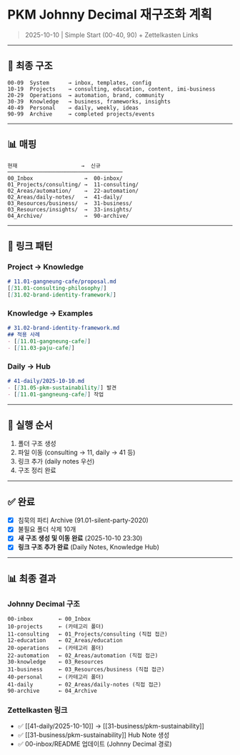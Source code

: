 # PKM Johnny Decimal 재구조화 계획

> 2025-10-10 | Simple Start (00-40, 90) + Zettelkasten Links

---

## 🎯 최종 구조

```
00-09  System      → inbox, templates, config
10-19  Projects    → consulting, education, content, imi-business
20-29  Operations  → automation, brand, community
30-39  Knowledge   → business, frameworks, insights
40-49  Personal    → daily, weekly, ideas
90-99  Archive     → completed projects/events
```

---

## 📊 매핑

```
현재                    →  신규
────────────────────────────────────
00_Inbox                →  00-inbox/
01_Projects/consulting/ →  11-consulting/
02_Areas/automation/    →  22-automation/
02_Areas/daily-notes/   →  41-daily/
03_Resources/business/  →  31-business/
03_Resources/insights/  →  33-insights/
04_Archive/             →  90-archive/
```

---

## 🔗 링크 패턴

### Project → Knowledge
```markdown
# 11.01-gangneung-cafe/proposal.md
[[31.01-consulting-philosophy]]
[[31.02-brand-identity-framework]]
```

### Knowledge → Examples
```markdown
# 31.02-brand-identity-framework.md
## 적용 사례
- [[11.01-gangneung-cafe]]
- [[11.03-paju-cafe]]
```

### Daily → Hub
```markdown
# 41-daily/2025-10-10.md
- [[31.05-pkm-sustainability]] 발견
- [[11.01-gangneung-cafe]] 작업
```

---

## 📝 실행 순서

1. 폴더 구조 생성
2. 파일 이동 (consulting → 11, daily → 41 등)
3. 링크 추가 (daily notes 우선)
4. 구조 정리 완료

---

## ✅ 완료

- [x] 침묵의 파티 Archive (91.01-silent-party-2020)
- [x] 불필요 폴더 삭제 10개
- [x] **새 구조 생성 및 이동 완료** (2025-10-10 23:30)
- [x] **링크 구조 추가 완료** (Daily Notes, Knowledge Hub)

---

## 📊 최종 결과

### Johnny Decimal 구조
```
00-inbox        ← 00_Inbox
10-projects     ← (카테고리 폴더)
11-consulting   ← 01_Projects/consulting (직접 접근)
12-education    ← 02_Areas/education
20-operations   ← (카테고리 폴더)
22-automation   ← 02_Areas/automation (직접 접근)
30-knowledge    ← 03_Resources
31-business     ← 03_Resources/business (직접 접근)
40-personal     ← (카테고리 폴더)
41-daily        ← 02_Areas/daily-notes (직접 접근)
90-archive      ← 04_Archive
```

### Zettelkasten 링크
- ✅ [[41-daily/2025-10-10]] → [[31-business/pkm-sustainability]]
- ✅ [[31-business/pkm-sustainability]] Hub Note 생성
- ✅ 00-inbox/README 업데이트 (Johnny Decimal 경로)
